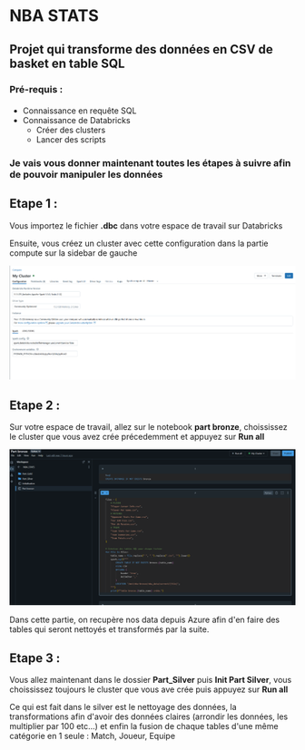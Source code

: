# NBA STATS

## Projet qui transforme des données en CSV de basket en table SQL 


### **Pré-requis :**


####
* Connaissance en requête SQL
* Connaissance de Databricks
    * Créer des clusters
    * Lancer des scripts

 
### Je vais vous donner maintenant toutes les étapes à suivre afin de pouvoir manipuler les données


## Etape 1 :

Vous importez le fichier **.dbc** dans votre espace de travail sur Databricks

Ensuite, vous créez un cluster avec cette configuration dans la partie compute sur la sidebar de gauche 

![Compute image](/image/Compute.png)

## Etape 2 :

Sur votre espace de travail, allez sur le notebook **part bronze**, choississez le cluster que vous avez crée précedemment et appuyez sur **Run all**

![Part bronze](/image/PartBronze.png)

Dans cette partie, on recupère nos data depuis Azure afin d'en faire des tables qui seront nettoyés et transformés par la suite.

## Etape 3 : 

Vous allez maintenant dans le dossier **Part_Silver** puis **Init Part Silver**, vous choississez toujours le cluster que vous ave crée puis appuyez sur **Run all**

Ce qui est fait dans le silver est le nettoyage des données, la transformations afin d'avoir des données claires (arrondir les données, les multiplier par 100 etc...) et enfin la fusion de chaque tables d'une même catégorie en 1 seule : Match, Joueur, Equipe
